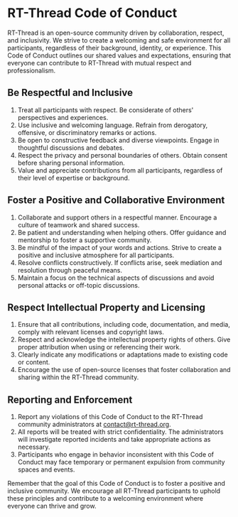 # RT-Thread Code of Conduct

RT-Thread is an open-source community driven by collaboration, respect, and inclusivity. We strive to create a welcoming and safe environment for all participants, regardless of their background, identity, or experience. This Code of Conduct outlines our shared values and expectations, ensuring that everyone can contribute to RT-Thread with mutual respect and professionalism.

## Be Respectful and Inclusive
 
1. Treat all participants with respect. Be considerate of others' perspectives and experiences.
2. Use inclusive and welcoming language. Refrain from derogatory, offensive, or discriminatory remarks or actions.
3. Be open to constructive feedback and diverse viewpoints. Engage in thoughtful discussions and debates.
4. Respect the privacy and personal boundaries of others. Obtain consent before sharing personal information.
5. Value and appreciate contributions from all participants, regardless of their level of expertise or background.


## Foster a Positive and Collaborative Environment

1. Collaborate and support others in a respectful manner. Encourage a culture of teamwork and shared success.
2. Be patient and understanding when helping others. Offer guidance and mentorship to foster a supportive community.
3. Be mindful of the impact of your words and actions. Strive to create a positive and inclusive atmosphere for all participants.
4. Resolve conflicts constructively. If conflicts arise, seek mediation and resolution through peaceful means.
5. Maintain a focus on the technical aspects of discussions and avoid personal attacks or off-topic discussions.

## Respect Intellectual Property and Licensing

1. Ensure that all contributions, including code, documentation, and media, comply with relevant licenses and copyright laws.
2. Respect and acknowledge the intellectual property rights of others. Give proper attribution when using or referencing their work.
3. Clearly indicate any modifications or adaptations made to existing code or content.
4. Encourage the use of open-source licenses that foster collaboration and sharing within the RT-Thread community.


## Reporting and Enforcement

1. Report any violations of this Code of Conduct to the RT-Thread community administrators at contact@rt-thread.org.
2. All reports will be treated with strict confidentiality. The administrators will investigate reported incidents and take appropriate actions as necessary.
3. Participants who engage in behavior inconsistent with this Code of Conduct may face temporary or permanent expulsion from community spaces and events.


Remember that the goal of this Code of Conduct is to foster a positive and inclusive community. We encourage all RT-Thread participants to uphold these principles and contribute to a welcoming environment where everyone can thrive and grow.
